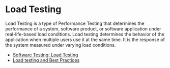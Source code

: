 # Load Testing

Load Testing is a type of Performance Testing that determines the performance of a system, software product, or software application under real-life-based load conditions. Load testing determines the behavior of the application when multiple users use it at the same time. It is the response of the system measured under varying load conditions.

- [Software Testing: Load Testing](https://www.geeksforgeeks.org/software-testing-load-testing/)
- [Load testing and Best Practices](https://loadninja.com/load-testing/)
